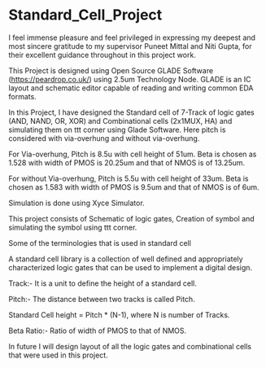 # Standard_Cell_Project
I feel immense pleasure and feel privileged in expressing my deepest and most sincere gratitude to my supervisor Puneet Mittal and Niti Gupta, for their excellent guidance throughout in this project work.

This Project is designed using Open Source GLADE Software (https://peardrop.co.uk/) using 2.5um Technology Node. GLADE is an IC layout and schematic editor capable of reading and writing common EDA formats.

In this Project, I have designed the Standard cell of 7-Track of logic gates (AND, NAND, OR, XOR) and Combinational cells (2x1MUX, HA) and simulating them on ttt corner using Glade Software. Here pitch is considered with via-overhung and without via-overhung.

For Via-overhung, Pitch is 8.5u with cell height of 51um. Beta is chosen as 1.528 with width of PMOS is 20.25um and that of NMOS is of 13.25um.

For without Via-overhung, Pitch is 5.5u with cell height of 33um. Beta is chosen as 1.583 with width of PMOS is 9.5um and that of NMOS is of 6um.

Simulation is done using Xyce Simulator.

This project consists of Schematic of logic gates, Creation of symbol and simulating the symbol using ttt corner.

Some of the terminologies that is used in standard cell

A standard cell library is a collection of well defined and appropriately characterized logic gates that can be used to implement a digital design.

Track:- It is a unit to define the height of a standard cell.

Pitch:- The distance between two tracks is called Pitch.

Standard Cell height = Pitch * (N-1), where N is number of Tracks.

Beta Ratio:- Ratio of width of PMOS to that of NMOS.

In future I will design layout of all the logic gates and combinational cells that were used in this project.
